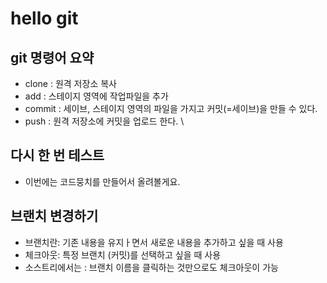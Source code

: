 # hello git

## git 명령어 요약

 - clone : 원격 저장소 복사
 - add : 스테이지 영역에 작업파일을 추가
 - commit : 세이브, 스테이지 영역의 파일을 가지고 커밋(=세이브)을 만들 수 있다.
 - push : 원격 저장소에 커밋을 업로드 한다. \

 ## 다시 한 번 테스트

  - 이번에는 코드뭉치를 만들어서 올려볼게요.

  ## 브랜치 변경하기

  - 브랜치란: 기존 내용을 유지ㅏ면서 새로운 내용을 추가하고 싶을 때 사용
  - 체크아웃: 특정 브랜치 (커밋)를 선택하고 싶을 때 사용
  - 소스트리에서는 : 브랜치 이름을 클릭하는 것만으로도 체크아웃이 가능